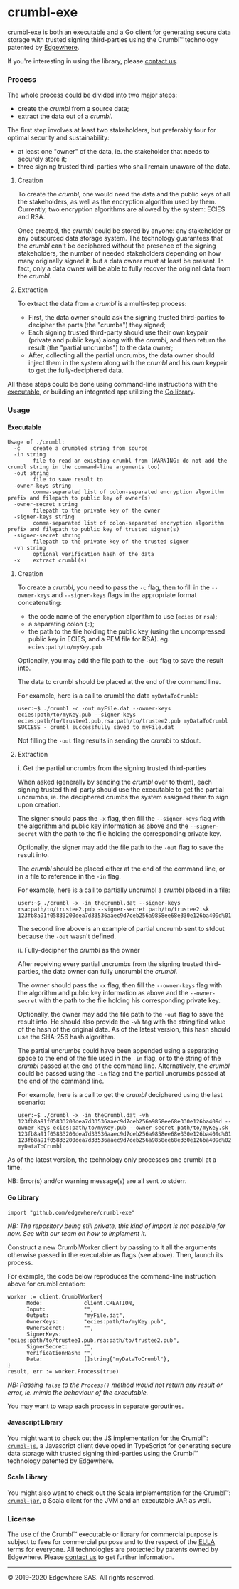 # crumbl-exe #

crumbl-exe is both an executable and a Go client for generating secure data storage with trusted signing third-parties using the Crumbl&trade; technology patented by [Edgewhere](https://www.edgewhere.fr).

If you're interesting in using the library, please [contact us](mailto:contact@edgewhere.fr).

### Process ###

The whole process could be divided into two major steps:
* create the _crumbl_ from a source data;
* extract the data out of a _crumbl_.

The first step involves at least two stakeholders, but preferably four for optimal security and sustainability:
* at least one "owner" of the data, ie. the stakeholder that needs to securely store it;
* three signing trusted third-parties who shall remain unaware of the data.

1. Creation

    To create the _crumbl_, one would need the data and the public keys of all the stakeholders, as well as the encryption algorithm used by them.
    Currently, two encryption algorithms are allowed by the system: ECIES and RSA.

    Once created, the _crumbl_ could be stored by anyone: any stakeholder or any outsourced data storage system. 
    The technology guarantees that the _crumbl_ can't be deciphered without the presence of the signing stakeholders, the number of needed stakeholders depending on how many originally signed it, but a data owner must at least be present. In fact, only a data owner will be able to fully recover the original data from the _crumbl_.

2. Extraction

    To extract the data from a _crumbl_ is a multi-step process:
    * First, the data owner should ask the signing trusted third-parties to decipher the parts (the "crumbs") they signed;
    * Each signing trusted third-party should use their own keypair (private and public keys) along with the _crumbl_, and then return the result (the "partial uncrumbs") to the data owner;
    * After, collecting all the partial uncrumbs, the data owner should inject them in the system along with the _crumbl_ and his own keypair to get the fully-deciphered data.


All these steps could be done using command-line instructions with the [executable](#executable), or building an integrated app utilizing the [Go library](#go-library).


### Usage ###

#### Executable ####

```console
Usage of ./crumbl:
  -c    create a crumbled string from source
  -in string
        file to read an existing crumbl from (WARNING: do not add the crumbl string in the command-line arguments too)
  -out string
        file to save result to
  -owner-keys string
        comma-separated list of colon-separated encryption algorithm prefix and filepath to public key of owner(s)
  -owner-secret string
        filepath to the private key of the owner
  -signer-keys string
        comma-separated list of colon-separated encryption algorithm prefix and filepath to public key of trusted signer(s)
  -signer-secret string
        filepath to the private key of the trusted signer
  -vh string
        optional verification hash of the data
  -x    extract crumbl(s)
```

1. Creation

    To create a _crumbl_, you need to pass the `-c` flag, then to fill in the `--owner-keys` and `--signer-keys` flags in the appropriate format concatenating:
    * the code name of the encryption algorithm to use (`ecies` or `rsa`);
    * a separating colon (`:`);
    * the path to the file holding the public key (using the uncompressed public key in ECIES, and a PEM file for RSA).
    eg. `ecies:path/to/myKey.pub`

    Optionally, you may add the file path to the `-out` flag to save the result into.

    The data to crumbl should be placed at the end of the command line.

    For example, here is a call to crumbl the data `myDataToCrumbl`:
    ```console
    user:~$ ./crumbl -c -out myFile.dat --owner-keys ecies:path/to/myKey.pub --signer-keys ecies:path/to/trustee1.pub,rsa:path/to/trustee2.pub myDataToCrumbl
    SUCCESS - crumbl successfully saved to myFile.dat
    ```

    Not filling the `-out` flag results in sending the _crumbl_ to stdout.

2. Extraction

    i. Get the partial uncrumbs from the signing trusted third-parties

    When asked (generally by sending the _crumbl_ over to them), each signing trusted third-party should use the executable to get the partial uncrumbs, ie. the deciphered crumbs the system assigned them to sign upon creation.

    The signer should pass the `-x` flag, then fill the `--signer-keys` flag with the algorithm and public key information as above and the `--signer-secret` with the path to the file holding the corresponding private key.

    Optionally, the signer may add the file path to the `-out` flag to save the result into.

    The _crumbl_ should be placed either at the end of the command line, or in a file to reference in the `-in` flag.

    For example, here is a call to partially uncrumbl a _crumbl_ placed in a file:
    ```console
    user:~$ ./crumbl -x -in theCrumbl.dat --signer-keys rsa:path/to/trustee2.pub --signer-secret path/to/trustee2.sk
    123fb8a91f05833200dea7d33536aaec9d7ceb256a9858ee68e330e126ba409d%01AgICAgKWqJ/v0/4=.1
    ```
    The second line above is an example of partial uncrumb sent to stdout because the `-out` wasn't defined.

    ii. Fully-decipher the _crumbl_ as the owner

    After receiving every partial uncrumbs from the signing trusted third-parties, the data owner can fully uncrumbl the _crumbl_.

    The owner should pass the `-x` flag, then fill the `--owner-keys` flag with the algorithm and public key information as above and the `--owner-secret` with the path to the file holding his corresponding private key.

    Optionally, the owner may add the file path to the `-out` flag to save the result into.
    He should also provide the `-vh` tag with the stringified value of the hash of the original data. As of the latest version, this hash should use the SHA-256 hash algorithm.

    The partial uncrumbs could have been appended using a separating space to the end of the file used in the `-in` flag, or to the string of the _crumbl_ passed at the end of the command line. Alternatively, the _crumbl_ could be passed using the `-in` flag and the partial uncrumbs passed at the end of the command line.

    For example, here is a call to get the _crumbl_ deciphered using the last scenario:
    ```console
    user:~$ ./crumbl -x -in theCrumbl.dat -vh 123fb8a91f05833200dea7d33536aaec9d7ceb256a9858ee68e330e126ba409d --owner-keys ecies:path/to/myKey.pub --owner-secret path/to/myKey.sk 123fb8a91f05833200dea7d33536aaec9d7ceb256a9858ee68e330e126ba409d%01AgICAgKWqJ/v0/4=.1 123fb8a91f05833200dea7d33536aaec9d7ceb256a9858ee68e330e126ba409d%02AgICAgKEEqTinyo=.1
    myDataToCrumbl
    ```

As of the latest version, the technology only processes one crumbl at a time.

NB: Error(s) and/or warning message(s) are all sent to stderr.

#### Go Library ####

```golang
import "github.com/edgewhere/crumbl-exe"
```
_NB: The repository being still private, this kind of import is not possible for now. See with our team on how to implement it._

Construct a new CrumblWorker client by passing to it all the arguments otherwise passed in the executable as flags (see above).
Then, launch its process.

For example, the code below reproduces the command-line instruction above for crumbl creation:
```golang
worker := client.CrumblWorker{
      Mode:             client.CREATION,
      Input:            "",
      Output:           "myFile.dat",
      OwnerKeys:        "ecies:path/to/myKey.pub",
      OwnerSecret:      "",
      SignerKeys:       "ecies:path/to/trustee1.pub,rsa:path/to/trustee2.pub",
      SignerSecret:     "",
      VerificationHash: "",
      Data:             []string{"myDataToCrumbl"},
}
result, err := worker.Process(true)
```
_NB: Passing `false` to the `Process()` method would not return any result or error, ie. mimic the behaviour of the executable._

You may want to wrap each process in separate goroutines.

#### Javascript Library ####

You might want to check out the JS implementation for the Crumbl&trade;: [`crumbl-js`](https://github.com/edgewhere/crumbl-js), a Javascript client developed in TypeScript for generating secure data storage with trusted signing third-parties using the Crumbl&trade; technology patented by Edgewhere.


#### Scala Library ####

You might also want to check out the Scala implementation for the Crumbl&trade;: [`crumbl-jar`](https://github.com/edgewhere/crumbl-jar), a Scala client for the JVM and an executable JAR as well.


### License ###

The use of the Crumbl&trade; executable or library for commercial purpose is subject to fees for commercial purpose and to the respect of the [EULA](LICENSE.md) terms for everyone. All technologies are protected by patents owned by Edgewhere.
Please [contact us](mailto:contact@edgehere.fr) to get further information.


<hr />
&copy; 2019-2020 Edgewhere SAS. All rights reserved.